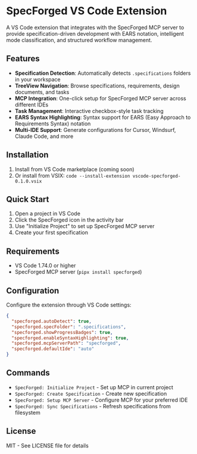 # SpecForged VS Code Extension

A VS Code extension that integrates with the SpecForged MCP server to provide specification-driven development with EARS notation, intelligent mode classification, and structured workflow management.

## Features

- **Specification Detection**: Automatically detects `.specifications` folders in your workspace
- **TreeView Navigation**: Browse specifications, requirements, design documents, and tasks
- **MCP Integration**: One-click setup for SpecForged MCP server across different IDEs
- **Task Management**: Interactive checkbox-style task tracking
- **EARS Syntax Highlighting**: Syntax support for EARS (Easy Approach to Requirements Syntax) notation
- **Multi-IDE Support**: Generate configurations for Cursor, Windsurf, Claude Code, and more

## Installation

1. Install from VS Code marketplace (coming soon)
2. Or install from VSIX: `code --install-extension vscode-specforged-0.1.0.vsix`

## Quick Start

1. Open a project in VS Code
2. Click the SpecForged icon in the activity bar
3. Use "Initialize Project" to set up SpecForged MCP server
4. Create your first specification

## Requirements

- VS Code 1.74.0 or higher
- SpecForged MCP server (`pipx install specforged`)

## Configuration

Configure the extension through VS Code settings:

```json
{
  "specforged.autoDetect": true,
  "specforged.specFolder": ".specifications",
  "specforged.showProgressBadges": true,
  "specforged.enableSyntaxHighlighting": true,
  "specforged.mcpServerPath": "specforged",
  "specforged.defaultIde": "auto"
}
```

## Commands

- `SpecForged: Initialize Project` - Set up MCP in current project
- `SpecForged: Create Specification` - Create new specification
- `SpecForged: Setup MCP Server` - Configure MCP for your preferred IDE
- `SpecForged: Sync Specifications` - Refresh specifications from filesystem

## License

MIT - See LICENSE file for details
